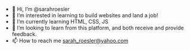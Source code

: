 - 👋 Hi, I’m @sarahroesler
- 👀 I’m interested in learning to build websites and land a job!
- 🌱 I’m currently learning HTML, CSS, JS
- 💞️ I’m looking to learn from this platform, and both receive and provide feedback.
- 📫 How to reach me sarah_roesler@yahoo.com

<!---
sarahroesler/sarahroesler is a ✨ special ✨ repository because its `README.md` (this file) appears on your GitHub profile.
You can click the Preview link to take a look at your changes.
--->
